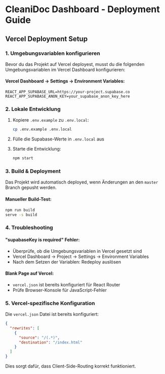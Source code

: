# CleaniDoc Dashboard - Deployment Guide

## Vercel Deployment Setup

### 1. Umgebungsvariablen konfigurieren

Bevor du das Projekt auf Vercel deployest, musst du die folgenden Umgebungsvariablen im Vercel Dashboard konfigurieren:

#### Vercel Dashboard → Settings → Environment Variables:

```
REACT_APP_SUPABASE_URL=https://your-project.supabase.co
REACT_APP_SUPABASE_ANON_KEY=your_supabase_anon_key_here
```

### 2. Lokale Entwicklung

1. Kopiere `.env.example` zu `.env.local`:
   ```bash
   cp .env.example .env.local
   ```

2. Fülle die Supabase-Werte in `.env.local` aus

3. Starte die Entwicklung:
   ```bash
   npm start
   ```

### 3. Build & Deployment

Das Projekt wird automatisch deployed, wenn Änderungen an den `master` Branch gepusht werden.

#### Manueller Build-Test:
```bash
npm run build
serve -s build
```

### 4. Troubleshooting

#### "supabaseKey is required" Fehler:
- Überprüfe, ob die Umgebungsvariablen in Vercel gesetzt sind
- Vercel Dashboard → Project → Settings → Environment Variables
- Nach dem Setzen der Variablen: Redeploy auslösen

#### Blank Page auf Vercel:
- `vercel.json` ist bereits konfiguriert für React Router
- Prüfe Browser-Konsole für JavaScript-Fehler

### 5. Vercel-spezifische Konfiguration

Die `vercel.json` Datei ist bereits konfiguriert:
```json
{
  "rewrites": [
    {
      "source": "/(.*)",
      "destination": "/index.html"
    }
  ]
}
```

Dies sorgt dafür, dass Client-Side-Routing korrekt funktioniert.
